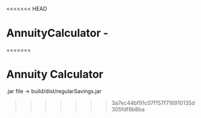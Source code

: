 <<<<<<< HEAD
# AnnuityCalculator -
=======
# Annuity Calculator
.jar file -> build/dist/regularSavings.jar 
>>>>>>> 3a7ec44bf91c07f157f716910135d305fdf8b8ba
